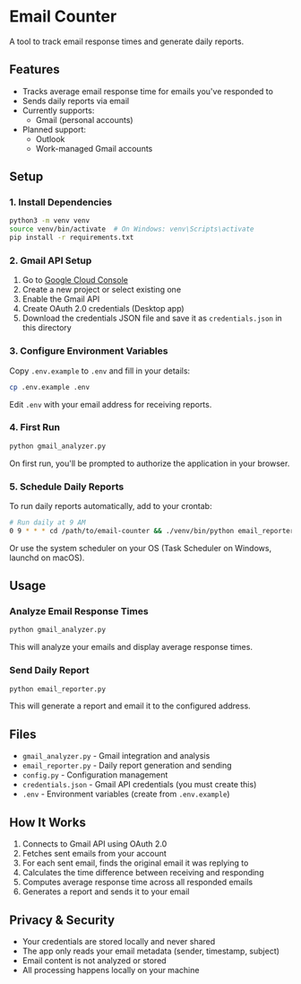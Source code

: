 # Email Counter

A tool to track email response times and generate daily reports.

## Features

- Tracks average email response time for emails you've responded to
- Sends daily reports via email
- Currently supports:
  - Gmail (personal accounts)
- Planned support:
  - Outlook
  - Work-managed Gmail accounts

## Setup

### 1. Install Dependencies

```bash
python3 -m venv venv
source venv/bin/activate  # On Windows: venv\Scripts\activate
pip install -r requirements.txt
```

### 2. Gmail API Setup

1. Go to [Google Cloud Console](https://console.cloud.google.com/)
2. Create a new project or select existing one
3. Enable the Gmail API
4. Create OAuth 2.0 credentials (Desktop app)
5. Download the credentials JSON file and save it as `credentials.json` in this directory

### 3. Configure Environment Variables

Copy `.env.example` to `.env` and fill in your details:

```bash
cp .env.example .env
```

Edit `.env` with your email address for receiving reports.

### 4. First Run

```bash
python gmail_analyzer.py
```

On first run, you'll be prompted to authorize the application in your browser.

### 5. Schedule Daily Reports

To run daily reports automatically, add to your crontab:

```bash
# Run daily at 9 AM
0 9 * * * cd /path/to/email-counter && ./venv/bin/python email_reporter.py
```

Or use the system scheduler on your OS (Task Scheduler on Windows, launchd on macOS).

## Usage

### Analyze Email Response Times

```bash
python gmail_analyzer.py
```

This will analyze your emails and display average response times.

### Send Daily Report

```bash
python email_reporter.py
```

This will generate a report and email it to the configured address.

## Files

- `gmail_analyzer.py` - Gmail integration and analysis
- `email_reporter.py` - Daily report generation and sending
- `config.py` - Configuration management
- `credentials.json` - Gmail API credentials (you must create this)
- `.env` - Environment variables (create from `.env.example`)

## How It Works

1. Connects to Gmail API using OAuth 2.0
2. Fetches sent emails from your account
3. For each sent email, finds the original email it was replying to
4. Calculates the time difference between receiving and responding
5. Computes average response time across all responded emails
6. Generates a report and sends it to your email

## Privacy & Security

- Your credentials are stored locally and never shared
- The app only reads your email metadata (sender, timestamp, subject)
- Email content is not analyzed or stored
- All processing happens locally on your machine

